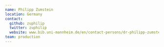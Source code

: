```yaml
---
name: Philipp Zumstein
location: Germany
contact:
  github: zuphilip
  twitter: zuphilip
  website: www.bib.uni-mannheim.de/en/contact-persons/dr-philipp-zumstein/
team: production
---
```

